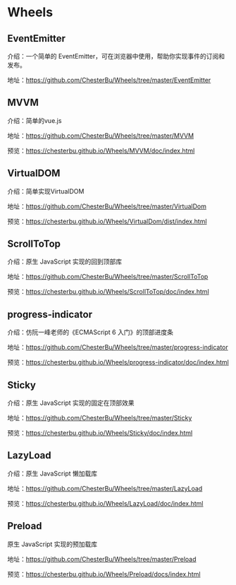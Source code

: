 # Wheels

## EventEmitter

介绍：一个简单的 EventEmitter，可在浏览器中使用，帮助你实现事件的订阅和发布。

地址：https://github.com/ChesterBu/Wheels/tree/master/EventEmitter

## MVVM

介绍：简单的vue.js

地址：https://github.com/ChesterBu/Wheels/tree/master/MVVM

预览：https://chesterbu.github.io/Wheels/MVVM/doc/index.html

## VirtualDOM

介绍：简单实现VirtualDOM

地址：https://github.com/ChesterBu/Wheels/tree/master/VirtualDom

预览：https://chesterbu.github.io/Wheels/VirtualDom/dist/index.html

## ScrollToTop

介绍：原生 JavaScript 实现的回到顶部库

地址：https://github.com/ChesterBu/Wheels/tree/master/ScrollToTop

预览：https://chesterbu.github.io/Wheels/ScrollToTop/doc/index.html

## progress-indicator

介绍：仿阮一峰老师的《ECMAScript 6 入门》的顶部进度条

地址：https://github.com/ChesterBu/Wheels/tree/master/progress-indicator

预览：https://chesterbu.github.io/Wheels/progress-indicator/doc/index.html

## Sticky

介绍：原生 JavaScript 实现的固定在顶部效果

地址：https://github.com/ChesterBu/Wheels/tree/master/Sticky

预览：https://chesterbu.github.io/Wheels/Sticky/doc/index.html

## LazyLoad

介绍：原生 JavaScript 懒加载库

地址：https://github.com/ChesterBu/Wheels/tree/master/LazyLoad

预览：https://chesterbu.github.io/Wheels/LazyLoad/doc/index.html

## Preload

原生 JavaScript 实现的预加载库

地址：https://github.com/ChesterBu/Wheels/tree/master/Preload

预览：https://chesterbu.github.io/Wheels/Preload/docs/index.html
